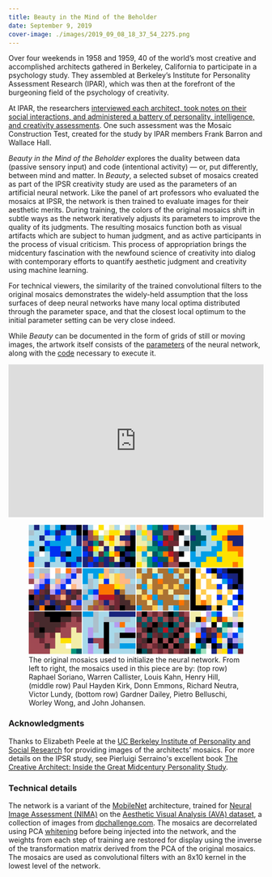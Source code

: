 ```yaml
---
title: Beauty in the Mind of the Beholder
date: September 9, 2019
cover-image: ./images/2019_09_08_18_37_54_2275.png
---
```


Over four weekends in 1958 and 1959, 40 of the world’s most creative and accomplished architects gathered in Berkeley, California to participate in a psychology study. They assembled at Berkeley’s Institute for Personality Assessment Research (IPAR), which was then at the forefront of the burgeoning field of the psychology of creativity.

At IPAR, the researchers [interviewed each architect, took notes on their social interactions, and administered a battery of personality, intelligence, and creativity assessments][99pi]. One such assessment was the Mosaic Construction Test, created for the study by IPAR members Frank Barron and Wallace Hall.

_Beauty in the Mind of the Beholder_ explores the duality between data (passive sensory input) and code (intentional activity) — or, put differently, between mind and matter. In _Beauty_, a selected subset of mosaics created as part of the IPSR creativity study are used as the parameters of an artificial neural network. Like the panel of art professors who evaluated the mosaics at IPSR, the network is then trained to evaluate images for their aesthetic merits. During training, the colors of the original mosaics shift in subtle ways as the network iteratively adjusts its parameters to improve the quality of its judgments. The resulting mosaics function both as visual artifacts which are subject to human judgment, and as active participants in the process of visual criticism. This process of appropriation brings the midcentury fascination with the newfound science of creativity into dialog with contemporary efforts to quantify aesthetic judgment and creativity using machine learning.

For technical viewers, the similarity of the trained convolutional filters to the original mosaics demonstrates the widely-held assumption that the loss surfaces of deep neural networks have many local optima distributed through the parameter space, and that the closest local optimum to the initial parameter setting can be very close indeed.

While _Beauty_ can be documented in the form of grids of still or moving images, the artwork itself consists of the [parameters][] of the neural network, along with the [code][] necessary to execute it.

<div style="padding:60% 0 0 0;position:relative;"><iframe src="https://player.vimeo.com/video/358725441?portrait=0" style="position:absolute;top:0;left:0;width:100%;height:100%;" frameborder="0" allow="autoplay; fullscreen" allowfullscreen></iframe></div><script src="https://player.vimeo.com/api/player.js"></script>

<figure>
<img src="./images/2019_09_08_18_37_54_0.png"></img>
<figcaption>The original mosaics used to initialize the neural network. From left to right, the mosaics used in this piece are by: (top row) Raphael Soriano, Warren Callister, Louis Kahn, Henry Hill, (middle row) Paul Hayden Kirk, Donn Emmons, Richard Neutra, Victor Lundy, (bottom row) Gardner Dailey, Pietro Belluschi, Worley Wong, and John Johansen.</figcaption>
</figure>

### Acknowledgments

Thanks to Elizabeth Peele at the [UC Berkeley Institute of Personality and Social Research][IPSR] for providing images of the architects’ mosaics. For more details on the IPSR study, see Pierluigi Serraino's excellent book [The Creative Architect: Inside the Great Midcentury Personality Study][The Creative Architect].

### Technical details

The network is a variant of the [MobileNet][] architecture, trained for [Neural Image Assessment (NIMA)][NIMA] on the [Aesthetic Visual Analysis (AVA) dataset][AVA], a collection of images from [dpchallenge.com][]. The mosaics are decorrelated using PCA [whitening][] before being injected into the network, and the weights from each step of training are restored for display using the inverse of the transformation matrix derived from the PCA of the original mosaics. The mosaics are used as convolutional filters with an 8x10 kernel in the lowest level of the network.

[99pi]: https://99percentinvisible.org/episode/the-mind-of-an-architect/
[MobileNet]: https://arxiv.org/abs/1704.04861
[NIMA]: https://ai.googleblog.com/2017/12/introducing-nima-neural-image-assessment.html
[AVA]: http://academictorrents.com/details/71631f83b11d3d79d8f84efe0a7e12f0ac001460
[dpchallenge.com]: https://www.dpchallenge.com/ 
[whitening]: https://en.wikipedia.org/wiki/Whitening_transformation
[IPSR]: https://ipsr.berkeley.edu/
[The Creative Architect]: https://www.monacellipress.com/book/the-creative-architect/

[parameters]: ./files/weights_mosaicnet_2019_09_08_18_37_54__01_0.088.hdf5
[code]: https://github.com/justinmanley/image-quality-assessment/tree/mosaics
